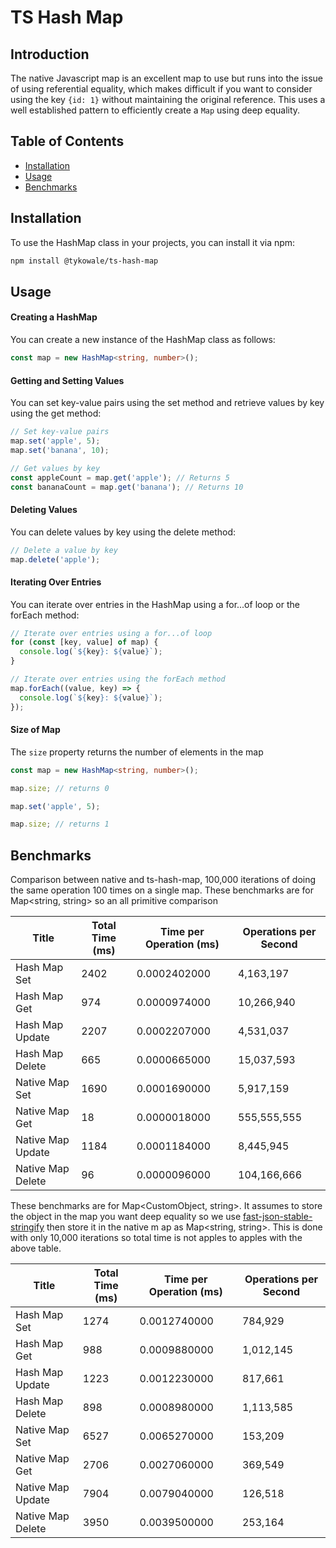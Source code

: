 # TS Hash Map

## Introduction

The native Javascript map is an excellent map to use but runs into the issue of using referential equality, which makes
difficult if you want to consider using the key `{id: 1}` without maintaining the original reference. This uses a well
established pattern to efficiently create a `Map` using deep equality.

## Table of Contents

- [Installation](#installation)
- [Usage](#usage)
- [Benchmarks](#benchmark)

## Installation

To use the HashMap class in your projects, you can install it via npm:
```bash
npm install @tykowale/ts-hash-map
```

## Usage

#### Creating a HashMap

You can create a new instance of the HashMap class as follows:

```ts
const map = new HashMap<string, number>();
```

#### Getting and Setting Values

You can set key-value pairs using the set method and retrieve values by key using the get method:

```ts
// Set key-value pairs
map.set('apple', 5);
map.set('banana', 10);

// Get values by key
const appleCount = map.get('apple'); // Returns 5
const bananaCount = map.get('banana'); // Returns 10
```

#### Deleting Values

You can delete values by key using the delete method:

```ts
// Delete a value by key
map.delete('apple');
```

#### Iterating Over Entries

You can iterate over entries in the HashMap using a for...of loop or the forEach method:

```ts
// Iterate over entries using a for...of loop
for (const [key, value] of map) {
  console.log(`${key}: ${value}`);
}

// Iterate over entries using the forEach method
map.forEach((value, key) => {
  console.log(`${key}: ${value}`);
});
```

#### Size of Map

The `size` property returns the number of elements in the map

```ts
const map = new HashMap<string, number>();

map.size; // returns 0

map.set('apple', 5);

map.size; // returns 1
```

## Benchmarks

Comparison between native and ts-hash-map, 100,000 iterations of doing the same operation 100 times on a single map. 
These benchmarks are for Map<string, string> so an all primitive comparison 

|       Title        | Total Time (ms) | Time per Operation (ms) | Operations per Second |
|-------------------|-----------------|-------------------------|-----------------------|
|   Hash Map Set  |      2402       |      0.0002402000     |       4,163,197     |
|   Hash Map Get  |      974       |      0.0000974000     |       10,266,940     |
| Hash Map Update |      2207       |      0.0002207000     |       4,531,037     |
| Hash Map Delete |      665       |      0.0000665000     |       15,037,593     |
|  Native Map Set |      1690       |      0.0001690000     |       5,917,159     |
|  Native Map Get |       18        |      0.0000018000     |     555,555,555     |
|Native Map Update|      1184       |      0.0001184000     |       8,445,945     |
|Native Map Delete|       96        |      0.0000096000     |     104,166,666     |


These benchmarks are for Map<CustomObject, string>. It assumes to store the object in the map
you want deep equality so we use [fast-json-stable-stringify](https://www.npmjs.com/package/fast-json-stable-stringify) then store
it in the native m ap as Map<string, string>. This is done with only 10,000 iterations so total time is not apples
to apples with the above table.

| Title               | Total Time (ms) | Time per Operation (ms) | Operations per Second |
|---------------------|------------------|-------------------------|-----------------------|
| Hash Map Set        | 1274             | 0.0012740000            | 784,929               |
| Hash Map Get        | 988              | 0.0009880000            | 1,012,145             |
| Hash Map Update     | 1223             | 0.0012230000            | 817,661               |
| Hash Map Delete     | 898              | 0.0008980000            | 1,113,585             |
| Native Map Set      | 6527             | 0.0065270000            | 153,209               |
| Native Map Get      | 2706             | 0.0027060000            | 369,549               |
| Native Map Update   | 7904             | 0.0079040000            | 126,518               |
| Native Map Delete   | 3950             | 0.0039500000            | 253,164               |


